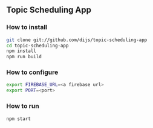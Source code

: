 ## Topic Scheduling App

### How to install
```sh
git clone git://github.com/dijs/topic-scheduling-app
cd topic-scheduling-app
npm install
npm run build
```

### How to configure
```sh
export FIREBASE_URL=<a firebase url>
export PORT=<port>
```

### How to run
```sh
npm start
```
